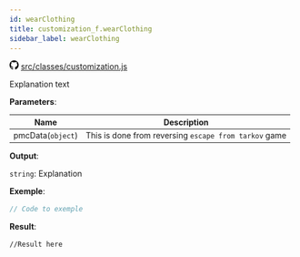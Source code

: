 ```yaml
---
id: wearClothing
title: customization_f.wearClothing
sidebar_label: wearClothing
---
```

![](/img/github.png) [src/classes/customization.js](https://github.com/TrustedSourceLeaks/LeakedServer/blob/master/src/classes/customization.js#L18)

Explanation text

**Parameters**:

Name  |   Description 
----------- |   -----------
pmcData(`object`)  |   This is done from reversing `escape from tarkov` game


**Output**:

`string`: Explanation


**Exemple**:
```js
// Code to exemple
```

**Result**:
```
//Result here
```